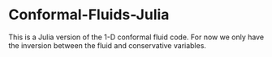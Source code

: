 # Conformal-Fluids-Julia

This is a Julia version of the 1-D conformal fluid code.
For now we only have the inversion between the fluid and conservative variables.
